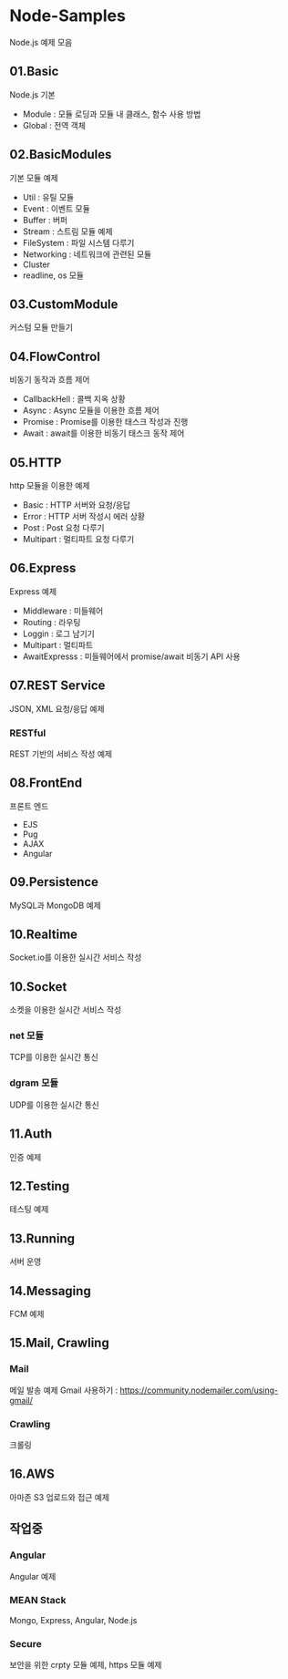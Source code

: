 # Node-Samples
Node.js 예제 모음

## 01.Basic

Node.js 기본

- Module : 모듈 로딩과 모듈 내 클래스, 함수 사용 방법
- Global : 전역 객체

## 02.BasicModules

기본 모듈 예제

- Util : 유틸 모듈
- Event : 이벤트 모듈
- Buffer : 버퍼
- Stream : 스트림 모듈 예제
- FileSystem : 파일 시스템 다루기
- Networking : 네트워크에 관련된 모듈
- Cluster
- readline, os 모듈 

## 03.CustomModule
커스텀 모듈 만들기

## 04.FlowControl
비동기 동작과 흐름 제어

- CallbackHell : 콜백 지옥 상황
- Async : Async 모듈을 이용한 흐름 제어 
- Promise : Promise를 이용한 태스크 작성과 진행
- Await : await를 이용한 비동기 태스크 동작 제어

## 05.HTTP
http 모듈을 이용한 예제

- Basic : HTTP 서버와 요청/응답
- Error : HTTP 서버 작성시 에러 상황
- Post : Post 요청 다루기
- Multipart : 멀티파트 요청 다루기

## 06.Express
Express 예제

- Middleware : 미들웨어
- Routing : 라우팅
- Loggin : 로그 남기기
- Multipart : 멀티파트
- AwaitExpresss : 미들웨어에서 promise/await 비동기 API 사용

## 07.REST Service

JSON, XML 요청/응답 예제

### RESTful

REST 기반의 서비스 작성 예제

## 08.FrontEnd
프론트 엔드

- EJS
- Pug
- AJAX
- Angular

## 09.Persistence

MySQL과 MongoDB 예제

## 10.Realtime

Socket.io를 이용한 실시간 서비스 작성

## 10.Socket

소켓을 이용한 실시간 서비스 작성

### net 모듈

TCP를 이용한 실시간 통신

### dgram 모듈

UDP를 이용한 실시간 통신

## 11.Auth

인증 예제

## 12.Testing

테스팅 예제

## 13.Running

서버 운영

## 14.Messaging

FCM 예제

## 15.Mail, Crawling

### Mail
메일 발송 예제
Gmail 사용하기 : https://community.nodemailer.com/using-gmail/

### Crawling
크롤링

## 16.AWS
아마존 S3 업로드와 접근 예제

## 작업중

### Angular
Angular 예제

### MEAN Stack
Mongo, Express, Angular, Node.js  

### Secure
보안을 위한 crpty 모듈 예제, https 모듈 예제

















